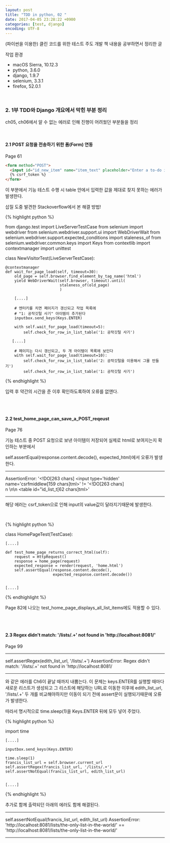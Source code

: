 ```yaml
---
layout: post
title: "TDD in python, 02 "
date: 2017-04-05 23:28:22 +0900
categories: [test, django]
encoding: UTF-8
---
```


(파이썬을 이용한) 클린 코드를 위한 테스트 주도 개발 책 내용을 공부하면서 정리한 글

작업 환경
- macOS Sierra, 10.12.3
- python, 3.6.0
- django, 1.9.7
- selenium, 3.3.1
- firefox, 52.0.1

<br/>


### 2. 1부 TDD와 Django 개요에서 막힌 부분 정리

ch05, ch06에서 알 수 없는 에러로 인해 진행이 어려웠던 부분들을 정리

<br/>

#### 2.1 POST 요청을 전송하기 위한 폼(Form) 연동 

Page 61


```html
<form method="POST">
  <input id="id_new_item" name="item_text" placeholder="Enter a to-do item" />
  {% csrf_token %}
</form>
```

이 부분에서 기능 테스트 수행 시 table 안에서 입력한 값을 제대로 찾지 못하는 에러가 발생한다.


삽질 도중 발견한 Stackoverflow에서 본 해결 방법!

{% highlight python %}

from django.test import LiveServerTestCase
from selenium import webdriver
from selenium.webdriver.support.ui import WebDriverWait
from selenium.webdriver.support.expected_conditions import staleness_of
from selenium.webdriver.common.keys import Keys
from contextlib import contextmanager
import unittest


class NewVisitorTest(LiveServerTestCase):

    @contextmanager
    def wait_for_page_load(self, timeout=30):
        old_page = self.browser.find_element_by_tag_name('html')
        yield WebDriverWait(self.browser, timeout).until(
                            staleness_of(old_page)
                            )

        [....]

        # 엔터키를 치면 페이지가 갱신되고 작업 목록에
        # "1: 공작깃털 사기" 아이템이 추가된다
        inputbox.send_keys(Keys.ENTER)

        with self.wait_for_page_load(timeout=5):
            self.check_for_row_in_list_table('1: 공작깃털 사기')

       [....]

        # 페이지는 다시 갱신되고, 두 개 아이템이 목록에 보인다
        with self.wait_for_page_load(timeout=10):
            self.check_for_row_in_list_table('2: 공작깃털을 이용해서 그물 만들기')
            self.check_for_row_in_list_table('1: 공작깃털 사기')


{% endhighlight %}

입력 후 약간의 시간을 준 이후 확인하도록하여 오류를 없앤다.


<br/>
<br/>



#### 2.2 test_home_page_can_save_a_POST_reqeust

Page 76


기능 테스트 중 POST 요청으로 보낸 아이템이 저장되어 실제로 html로 보여지는지 확인하는 부분에서

self.assertEqual(response.content.decode(), expected_html)에서 오류가 발생한다.

----
AssertionError: '<!DO[263 chars]     <input type=\'hidden\' name=\'csrfmiddlew[159 chars]tml>' != '<!DO[263 chars]     \
n    </form>\n\n    <table id="id_list_t[62 chars]tml>'

----

해당 에러는 csrf_token으로 인해 input의 value값이 달라지기때문에 발생한다. 

<br/>


{% highlight python %}


class HomePageTest(TestCase):

    [....]

    def test_home_page_returns_correct_html(self):
        request = HttpRequest()
        response = home_page(request)
        expected_response = render(request, 'home.html')
        self.assertEqual(response.content.decode(),
                         expected_response.content.decode())

                        
    [....]

{% endhighlight %}


Page 82에 나오는  test_home_page_displays_all_list_items에도 적용할 수 있다.



<br/>
<br/>



#### 2.3 Regex didn't match: '/lists/.+' not found in 'http://localhost:8081/'


Page 99 

----
self.assertRegex(edith_list_url, '/lists/.+')
AssertionError: Regex didn't match: '/lists/.+' not found in 'http://localhost:8081/

----

와 같은 에러를 Ch6이 끝날 때까지 내뿜는다. 이 문제는 keys.ENTER를 실행할 때마다 새로운 리스트가 생성되고 그 리스트에 
해당하는 URL로 이동한 이후에 edith_list_url, '/lists/.+' 두 개를 비교해야하지만 이동이 되기 전에 assert문이 
실행되기때문에 오류가 발생한다. 

따라서 명시적으로 time.sleep(1)을 Keys.ENTER 뒤에 모두 넣어 주었다. 



{% highlight python %}

import time

    [....]

    inputbox.send_keys(Keys.ENTER)

    time.sleep(1)
    francis_list_url = self.browser.current_url
    self.assertRegex(francis_list_url, '/lists/.+')
    self.assertNotEqual(francis_list_url, edith_list_url)

                        
    [....]

{% endhighlight %}


추가로 함께 출력되던 아래의 에러도 함께 해결된다.

----
self.assertNotEqual(francis_list_url, edith_list_url)
AssertionError: 'http://localhost:8081/lists/the-only-list-in-the-world/' == 'http://localhost:8081/lists/the-only-list-in-the-world/'

----

<br/>
<br/>











